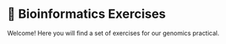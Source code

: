 # 🧬 Bioinformatics Exercises

Welcome! Here you will find a set of exercises for our genomics practical.

